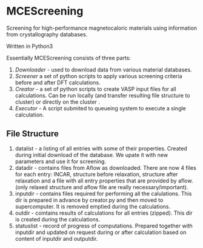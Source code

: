 # MCEScreening
Screening for high-performance magnetocaloric materials using information from crystallography databases.

Written in Python3

Essentially MCEScreening consists of three parts:
1. _*Downloader*_ - used to download data from various material databases.
2. _*Screener*_   a set of python scripts to apply various screening criteria before and after DFT calculations.   
3. _*Creator*_ - a set of python scripts to create VASP input files for all calculations. Can be run locally (and transfer resulting file structure to cluster) or directly on the cluster .
4. _*Executor*_ - A script submited to queueing system to execute a single calculation. 

File Structure
---

1. datalist - a listing of all entries with some of their properties. Created during initial download of the database. We upate it with new parameters and use it for screening.
2. datadir - contains files from Aflow as downloaded. There are now 4 files for each entry: INCAR, structure before relaxation, structure after relaxation and a file with all entry properties that are provided by aflow. (only relaxed structure and aflow file are really necessary/important).
3. inputdir - contains files required for performing all the calulations. This dir is prepared in advance by creator.py and then moved to supercomputer. It is removed emptied during the calculations.
4. outdir - cointains results of calculations for all entries (zipped). This dir is created during the calculations.
5. statuslist - record of progress of computations. Prepared together with inputdir and updated on request during or after calculation based on content of inputdir and outputdir.


